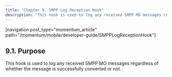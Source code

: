```yaml
---
title: "Chapter 9. SMPP Log Reception Hook"
description: "This hook is used to log any received SMPP MO messages regardless of whether the message is successfully converted or not..."
---
```


[navigation post_type="momentum_article" path="/momentum/mobile/developer-guide/SMPPLogReceptionHook"]

## <a name="SMPPLogReceptionHook.purpose"></a> 9.1. Purpose

This hook is used to log any received SMPP MO messages regardless of whether the message is successfully converted or not.